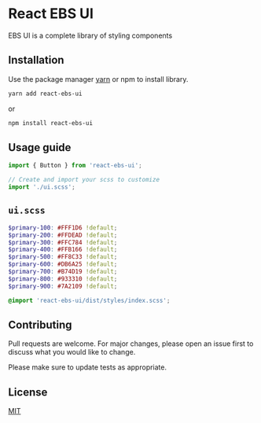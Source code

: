 # React EBS UI

EBS UI is a complete library of styling components
## Installation

Use the package manager [yarn](https://classic.yarnpkg.com/en/docs/install/#debian-stable) or npm to install library.

```bash
yarn add react-ebs-ui
```
or

```bash
npm install react-ebs-ui
```

## Usage guide

```javascript
import { Button } from 'react-ebs-ui';

// Create and import your scss to customize
import './ui.scss';
```

## ```ui.scss```

```scss
$primary-100: #FFF1D6 !default;
$primary-200: #FFDEAD !default;
$primary-300: #FFC784 !default;
$primary-400: #FFB166 !default;
$primary-500: #FF8C33 !default;
$primary-600: #DB6A25 !default;
$primary-700: #B74D19 !default;
$primary-800: #933310 !default;
$primary-900: #7A2109 !default;

@import 'react-ebs-ui/dist/styles/index.scss';
```

## Contributing
Pull requests are welcome. For major changes, please open an issue first to discuss what you would like to change.

Please make sure to update tests as appropriate.

## License
[MIT](https://choosealicense.com/licenses/mit/)
